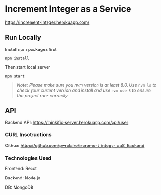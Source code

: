 # Increment Integer as a Service

https://increment-integer.herokuapp.com/

## Run Locally

Install npm packages first
```
npm install
```
Then start local server
```
npm start
```

> *Note: Please make sure you nvm version is at least 8.0. Use* ```nvm ls``` *to check your current version and install and  use* ```nvm use 8``` *to ensure the project runs correctly.*

## API

Backend API: https://thinkific-server.herokuapp.com/api/user

### CURL Insctructions

Github: https://github.com/pwrclaire/increment_integer_aaS_Backend

### Technologies Used

Frontend: React

Backend: Node.js

DB: MongoDB
